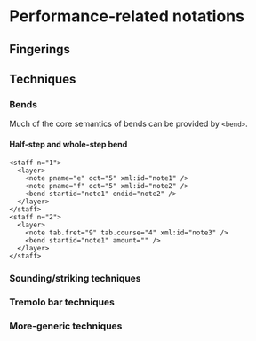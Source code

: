# Performance-related notations
## Fingerings


## Techniques
### Bends
Much of the core semantics of bends can be provided by `<bend>`.
#### Half-step and whole-step bend
```
<staff n="1">
  <layer>
    <note pname="e" oct="5" xml:id="note1" />
    <note pname="f" oct="5" xml:id="note2" />
    <bend startid="note1" endid="note2" />
  </layer>
</staff>
<staff n="2">
  <layer>
    <note tab.fret="9" tab.course="4" xml:id="note3" />
    <bend startid="note1" amount="" />
  </layer>
</staff>

```
### Sounding/striking techniques

### Tremolo bar techniques

### More-generic techniques
